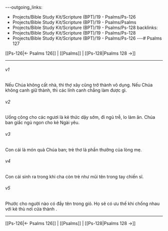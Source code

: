 ---outgoing_links:
  - Projects/Bible Study Kit/Scripture (BPT)/19 - Psalms/Ps-126
  - Projects/Bible Study Kit/Scripture (BPT)/19 - Psalms/Psalms
  - Projects/Bible Study Kit/Scripture (BPT)/19 - Psalms/Ps-128
backlinks:
  - Projects/Bible Study Kit/Scripture (BPT)/19 - Psalms/Ps-128
  - Projects/Bible Study Kit/Scripture (BPT)/19 - Psalms/Ps-126
---# Psalms 127

[[Ps-126|← Psalms 126]] | [[Psalms]] | [[Ps-128|Psalms 128 →]]
***



###### v1 
Nếu Chúa không cất nhà, thì thợ xây cũng trở thành vô dụng. Nếu Chúa không canh giữ thành, thì các lính canh chẳng làm được gì. 

###### v2 
Uổng công cho các ngươi là kẻ thức dậy sớm, đi ngủ trễ, lo làm ăn. Chúa ban giấc ngủ ngon cho kẻ Ngài yêu. 

###### v3 
Con cái là món quà Chúa ban; trẻ thơ là phần thưởng của lòng mẹ. 

###### v4 
Con cái sinh ra trong khi cha còn trẻ như mũi tên trong tay chiến sĩ. 

###### v5 
Phước cho người nào có đầy tên trong giỏ. Họ sẽ có ưu thế khi chống nhau với kẻ thù nơi cửa thành .

***
[[Ps-126|← Psalms 126]] | [[Psalms]] | [[Ps-128|Psalms 128 →]]
